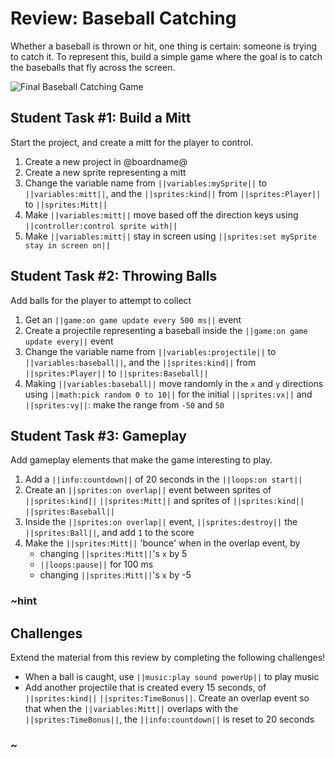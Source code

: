 # Review: Baseball Catching

Whether a baseball is thrown or hit, one thing is certain: someone is trying to catch it. To represent this, build a simple game where the goal is to catch the baseballs that fly across the screen.

![Final Baseball Catching Game](/static/courses/csintro/review/baseball-game.gif)

## Student Task #1: Build a Mitt

Start the project, and create a mitt for the player to control.

1. Create a new project in @boardname@
2. Create a new sprite representing a mitt
3. Change the variable name from ``||variables:mySprite||`` to ``||variables:mitt||``, and the ``||sprites:kind||`` from ``||sprites:Player||`` to ``||sprites:Mitt||``
4. Make ``||variables:mitt||`` move based off the direction keys using ``||controller:control sprite with||``
5. Make ``||variables:mitt||`` stay in screen using ``||sprites:set mySprite stay in screen on||``

## Student Task #2: Throwing Balls

Add balls for the player to attempt to collect

1. Get an ``||game:on game update every 500 ms||`` event
2. Create a projectile representing a baseball inside the ``||game:on game update every||`` event
3. Change the variable name from ``||variables:projectile||`` to ``||variables:baseball||``, and the ``||sprites:kind||`` from ``||sprites:Player||`` to ``||sprites:Baseball||``
4. Making ``||variables:baseball||`` move randomly in the ``x`` and ``y`` directions using ``||math:pick random 0 to 10||`` for the initial ``||sprites:vx||`` and ``||sprites:vy||``: make the range from `-50` and `50`

## Student Task #3: Gameplay

Add gameplay elements that make the game interesting to play.

1. Add a ``||info:countdown||`` of 20 seconds in the ``||loops:on start||``
2. Create an ``||sprites:on overlap||`` event between sprites of ``||sprites:kind||`` ``||sprites:Mitt||`` and sprites of ``||sprites:kind||`` ``||sprites:Baseball||``
3. Inside the ``||sprites:on overlap||`` event, ``||sprites:destroy||`` the ``||sprites:Ball||``, and add `1` to the score
4. Make the ``||sprites:Mitt||`` 'bounce' when in the overlap event, by
    * changing ``||sprites:Mitt||``'s ``x`` by 5
    * ``||loops:pause||`` for 100 ms
    * changing ``||sprites:Mitt||``'s ``x`` by -5

### ~hint

## Challenges

Extend the material from this review by completing the following challenges!

* When a ball is caught, use ``||music:play sound powerUp||`` to play music
* Add another projectile that is created every 15 seconds, of ``||sprites:kind||`` ``||sprites:TimeBonus||``. Create an overlap event so that when the ``||variables:Mitt||`` overlaps with the ``||sprites:TimeBonus||``, the ``||info:countdown||`` is reset to 20 seconds

### ~
